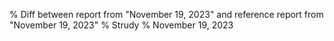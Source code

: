 % Diff between report from "November 19, 2023" and reference report from "November 19, 2023"
% Strudy
% November 19, 2023



